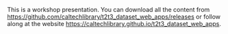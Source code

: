 
This is a workshop presentation. You can download all the content from <https://github.com/caltechlibrary/t2t3_dataset_web_apps/releases> or follow along at the website <https://caltechlibrary.github.io/t2t3_dataset_web_apps>.
